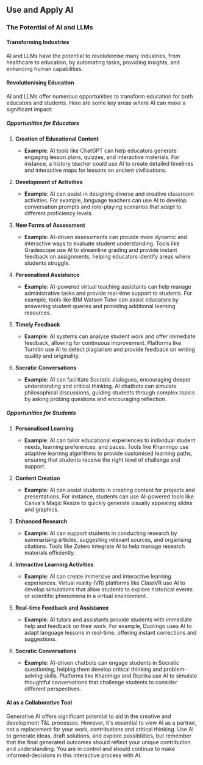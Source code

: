 ## Use and Apply AI

### The Potential of AI and LLMs

#### Transforming Industries

AI and LLMs have the potential to revolutionise many industries, from healthcare to education, by automating tasks, providing insights, and enhancing human capabilities.

#### Revolutionising Education

AI and LLMs offer numerous opportunities to transform education for both educators and students. Here are some key areas where AI can make a significant impact:

##### Opportunities for Educators

1. **Creation of Educational Content**
   - **Example**: AI tools like ChatGPT can help educators generate engaging lesson plans, quizzes, and interactive materials. For instance, a history teacher could use AI to create detailed timelines and interactive maps for lessons on ancient civilisations.
   
2. **Development of Activities**
   - **Example**: AI can assist in designing diverse and creative classroom activities. For example, language teachers can use AI to develop conversation prompts and role-playing scenarios that adapt to different proficiency levels.
   
3. **New Forms of Assessment**
   - **Example**: AI-driven assessments can provide more dynamic and interactive ways to evaluate student understanding. Tools like Gradescope use AI to streamline grading and provide instant feedback on assignments, helping educators identify areas where students struggle.
   
4. **Personalised Assistance**
   - **Example**: AI-powered virtual teaching assistants can help manage administrative tasks and provide real-time support to students. For example, tools like IBM Watson Tutor can assist educators by answering student queries and providing additional learning resources.
   
5. **Timely Feedback**
   - **Example**: AI systems can analyse student work and offer immediate feedback, allowing for continuous improvement. Platforms like Turnitin use AI to detect plagiarism and provide feedback on writing quality and originality.
   
6. **Socratic Conversations**
   - **Example**: AI can facilitate Socratic dialogues, encouraging deeper understanding and critical thinking. AI chatbots can simulate philosophical discussions, guiding students through complex topics by asking probing questions and encouraging reflection.

##### Opportunities for Students

1. **Personalised Learning**
   - **Example**: AI can tailor educational experiences to individual student needs, learning preferences, and paces. Tools like Khanmigo use adaptive learning algorithms to provide customised learning paths, ensuring that students receive the right level of challenge and support.
   
2. **Content Creation**
   - **Example**: AI can assist students in creating content for projects and presentations. For instance, students can use AI-powered tools like Canva's Magic Resize to quickly generate visually appealing slides and graphics.
   
3. **Enhanced Research**
   - **Example**: AI can support students in conducting research by summarising articles, suggesting relevant sources, and organising citations. Tools like Zotero integrate AI to help manage research materials efficiently.
   
4. **Interactive Learning Activities**
   - **Example**: AI can create immersive and interactive learning experiences. Virtual reality (VR) platforms like ClassVR use AI to develop simulations that allow students to explore historical events or scientific phenomena in a virtual environment.
   
5. **Real-time Feedback and Assistance**
   - **Example**: AI tutors and assistants provide students with immediate help and feedback on their work. For example, Duolingo uses AI to adapt language lessons in real-time, offering instant corrections and suggestions.
   
6. **Socratic Conversations**
   - **Example**: AI-driven chatbots can engage students in Socratic questioning, helping them develop critical thinking and problem-solving skills. Platforms like Khanmigo and Replika use AI to simulate thoughtful conversations that challenge students to consider different perspectives.

#### AI as a Collaborative Tool

Generative AI offers significant potential to aid in the creative and development T&L processes. However, it's essential to view AI as a partner, not a replacement for your work, contributions and critical thinking. Use AI to generate ideas, draft solutions, and explore possibilities, but remember that the final generated outcomes should reflect your unique contribution and understanding. You are in control and should continue to make informed-decisions in this interactive process with AI.

